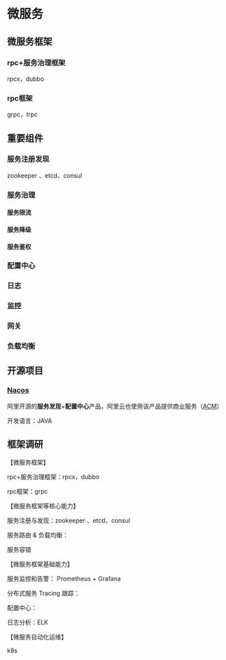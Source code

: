 # 微服务



## 微服务框架

### rpc+服务治理框架

rpcx，dubbo

### rpc框架

grpc，trpc

## 重要组件

### 服务注册发现

zookeeper 、etcd、consul

### 服务治理

#### 服务限流

#### 服务降级

#### 服务鉴权

### 配置中心

### 日志

### 监控

### 网关

### 负载均衡

## 开源项目

### [Nacos](https://github.com/alibaba/nacos)

阿里开源的**服务发现**+**配置中心**产品，阿里云也使用该产品提供商业服务（[ACM](https://www.aliyun.com/product/acm)）

开发语言：JAVA

## 框架调研

【微服务框架】

rpc+服务治理框架：rpcx，dubbo

rpc框架：grpc

【微服务框架等核心能力】

服务注册与发现：zookeeper 、etcd、consul

服务路由 & 负载均衡：

服务容错

【微服务框架基础能力】

服务监控和告警： Prometheus + Grafana

分布式服务 Tracing 跟踪：

配置中心：

日志分析：ELK

【微服务自动化运维】

k8s
